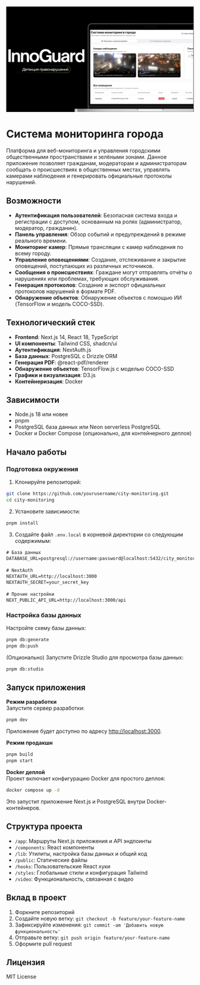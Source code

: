 ![img](landing.png)

# Система мониторинга города

Платформа для веб-мониторинга и управления городскими общественными пространствами и зелёными зонами. Данное приложение позволяет гражданам, модераторам и администраторам сообщать о происшествиях в общественных местах, управлять камерами наблюдения и генерировать официальные протоколы нарушений.

## Возможности

- **Аутентификация пользователей**: Безопасная система входа и регистрации с доступом, основанным на ролях (администратор, модератор, гражданин).
- **Панель управления**: Обзор событий и предупреждений в режиме реального времени.
- **Мониторинг камер**: Прямые трансляции с камер наблюдения по всему городу.
- **Управление оповещениями**: Создание, отслеживание и закрытие оповещений, поступающих из различных источников.
- **Сообщения о происшествиях**: Граждане могут отправлять отчёты о нарушениях или проблемах, требующих обслуживания.
- **Генерация протоколов**: Создание и экспорт официальных протоколов нарушений в формате PDF.
- **Обнаружение объектов**: Обнаружение объектов с помощью ИИ (TensorFlow и модель COCO-SSD).

## Технологический стек

- **Frontend**: Next.js 14, React 18, TypeScript
- **UI компоненты**: Tailwind CSS, shadcn/ui
- **Аутентификация**: NextAuth.js
- **База данных**: PostgreSQL с Drizzle ORM
- **Генерация PDF**: @react-pdf/renderer
- **Обнаружение объектов**: TensorFlow.js с моделью COCO-SSD
- **Графики и визуализация**: D3.js
- **Контейнеризация**: Docker

## Зависимости

- Node.js 18 или новее
- pnpm
- PostgreSQL база данных или Neon serverless PostgreSQL
- Docker и Docker Compose (опционально, для контейнерного деплоя)

## Начало работы

### Подготовка окружения

1. Клонируйте репозиторий:
```bash
git clone https://github.com/yourusername/city-monitoring.git
cd city-monitoring
```

2. Установите зависимости:
```bash
pnpm install
```

3. Создайте файл `.env.local` в корневой директории со следующим содержимым:
```env
# База данных
DATABASE_URL=postgresql://username:password@localhost:5432/city_monitoring

# NextAuth
NEXTAUTH_URL=http://localhost:3000
NEXTAUTH_SECRET=your_secret_key

# Прочие настройки
NEXT_PUBLIC_API_URL=http://localhost:3000/api
```

### Настройка базы данных

Настройте схему базы данных:
```bash
pnpm db:generate
pnpm db:push
```

(Опционально) Запустите Drizzle Studio для просмотра базы данных:
```bash
pnpm db:studio
```

## Запуск приложения

**Режим разработки**  
Запустите сервер разработки:
```bash
pnpm dev
```
Приложение будет доступно по адресу [http://localhost:3000](http://localhost:3000).

**Режим продакшн**
```bash
pnpm build
pnpm start
```

**Docker деплой**  
Проект включает конфигурацию Docker для простого деплоя:
```bash
docker compose up -d
```
Это запустит приложение Next.js и PostgreSQL внутри Docker-контейнеров.

## Структура проекта

- `/app`: Маршруты Next.js приложения и API эндпоинты
- `/components`: React компоненты
- `/lib`: Утилиты, настройка базы данных и общий код
- `/public`: Статические файлы
- `/hooks`: Пользовательские React хуки
- `/styles`: Глобальные стили и конфигурация Tailwind
- `/video`: Функциональность, связанная с видео

## Вклад в проект

1. Форкните репозиторий
2. Создайте новую ветку: `git checkout -b feature/your-feature-name`
3. Зафиксируйте изменения: `git commit -am 'Добавить новую функциональность'`
4. Отправьте ветку: `git push origin feature/your-feature-name`
5. Оформите pull request

## Лицензия

MIT License